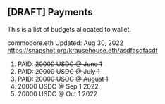 ## [DRAFT] Payments
This is a list of budgets allocated to wallet.

commodore.eth
Updated: Aug 30, 2022
https://snapshot.org/krausehouse.eth/asdfasdfasdf
1. PAID: ~~20000 USDC @ June 1~~
2. PAID: ~~20000 USDC @ July 1~~
3. PAID: ~~20000 USDC @ August 1~~
4. 20000 USDC @ Sep 1 2022
5. 20000 USDC @ Oct 1 2022
